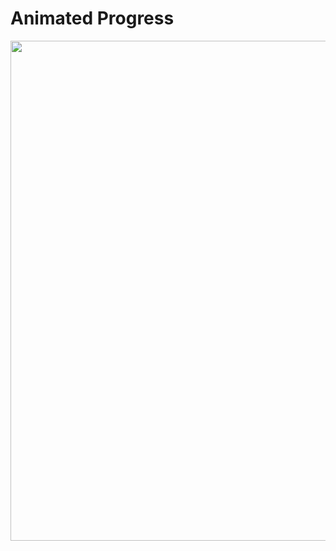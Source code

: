# Animated Progress

<img width="800" src="https://stuff.charm.sh/bubbletea-examples/progress-animated.gif" />
